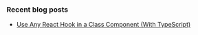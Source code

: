 <!--
**tasercake/tasercake** is a ✨ _special_ ✨ repository because its `README.md` (this file) appears on your GitHub profile.

Here are some ideas to get you started:

- 🔭 I’m currently working on ...
- 🌱 I’m currently learning ...
- 👯 I’m looking to collaborate on ...
- 🤔 I’m looking for help with ...
- 💬 Ask me about ...
- 📫 How to reach me: ...
- 😄 Pronouns: ...
- ⚡ Fun fact: ...
-->

### Recent blog posts

<!-- BLOG-POST-LIST:START -->
- [Use Any React Hook in a Class Component &lpar;With TypeScript&rpar;](https://dev.tasercake.com/react-hook-class-component-typescript)
<!-- BLOG-POST-LIST:END -->

<!-- ### Favorite languages -->
<!-- [![🐙](https://github.com/tasercake/tasercake/blob/main/metrics/languages.svg)](https://github.com/tasercake?tab=repositories&sort=stargazers) -->

<!-- ### Contribution stats -->
<!-- [![🐙](https://github.com/tasercake/tasercake/blob/main/metrics/base.svg)](#) -->

<!-- ### I think these projects are neat -->
<!-- [![🐙](https://github.com/tasercake/tasercake/blob/main/metrics/stars.svg)](https://github.com/tasercake?tab=stars) -->

<!-- --- -->

<!-- [![🐙](https://github.com/tasercake/tasercake/blob/main/metrics/achievements.svg)](#) -->
